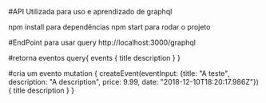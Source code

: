 #API Utilizada para uso e aprendizado de graphql

npm install para dependências
npm start para rodar o projeto

#EndPoint para usar query
http://localhost:3000/graphql

#retorna eventos
query{
  events {
    title
    description
  }
}

#cria um evento
mutation {
  createEvent(eventInput: {title: "A teste", description: "A description", price: 9.99, date: "2018-12-10T18:20:17.986Z"}) {
    title
    description
  }
}